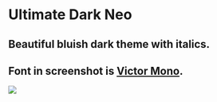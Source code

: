 # Ultimate Dark Neo

## Beautiful bluish dark theme with italics.

## Font in screenshot is [Victor Mono](https://rubjo.github.io/victor-mono).

<img src="https://i.imgur.com/B5LJ67i.png">